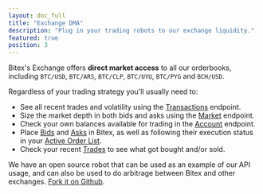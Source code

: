 ```yaml
---
layout: doc_full
title: "Exchange DMA"
description: "Plug in your trading robots to our exchange liquidity."
featured: true
position: 3
---
```


Bitex's Exchange offers **direct market access** to all our orderbooks, including `BTC/USD`, `BTC/ARS`,
`BTC/CLP`, `BTC/UYU`, `BTC/PYG` and `BCH/USD`.

Regardless of your trading strategy you'll usually need to:

- See all recent trades and volatility using the [Transactions](https://developers.bitex.la/?version=latest#7a99785e-bcd8-4bdf-a7d8-0dee85d6f3a5) endpoint.
- Size the market depth in both bids and asks using the 
[Market](https://developers.bitex.la/?version=latest#96ab45ce-7615-4d12-8262-8fb72ca50755) endpoint.
- Check your own balances available for trading in the [Account](https://developers.bitex.la/?version=latest#2aede449-e351-4410-8c89-da76c053474c) endpoint.
- Place [Bids](https://developers.bitex.la/?version=latest#6d5f5991-ba42-448f-9583-3b4d48e18350) and [Asks](https://developers.bitex.la/?version=latest#892ed025-47b7-4216-a2c4-7407aa7c150e) in Bitex, as well as following their execution status in your [Active Order List](https://developers.bitex.la/?version=latest#81d0cc59-58fa-445d-9a92-e6476bf15837).
- Check your recent [Trades](https://developers.bitex.la/?version=latest#e69cec1b-6b33-4545-85aa-bcce0d8a27ec) to see what got bought and/or sold.

We have an open source robot that can be used as an example of our API usage, and can also be used to do arbitrage between Bitex and other exchanges. [Fork it on Github](https://github.com/bitex-la/bitex-bot).
